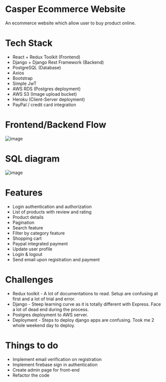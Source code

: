 # Casper Ecommerce Website

An ecommerce website which allow user to buy product online.

# Tech Stack

- React + Redux Toolkit (Frontend)
- Django + Django Rest Framework (Backend)
- PostgreSQL (Database)
- Axios
- Bootstrap
- Simple JwT
- AWS RDS (Postgres deployment)
- AWS S3 (Image upload bucket)
- Heroku (Client-Server deployment)
- PayPal / credit card integration

# Frontend/Backend Flow

![image](../main/static/images/Flow.png)

# SQL diagram

![image](../main/static/images/Backend.png)

# Features

- Login authentication and authorization
- List of products with review and rating
- Product details
- Pagination
- Search feature
- Filter by category feature
- Shopping cart
- Paypal integrated payment
- Update user profile
- Login & logout
- Send email upon registration and payment

# Challenges

- Redux toolkit - A lot of documentations to read. Setup are confusing at first and a lot of trial and error.
- Django - Steep learning curve as it is totally different with Express. Face a lot of dead end during the process.
- Postgres deployment to AWS server.
- Deployment - Steps to deploy django apps are confusing. Took me 2 whole weekend day to deploy.

# Things to do

- Implement email verification on registration
- Implement firebase sign in authentication
- Create admin page for front-end
- Refactor the code
